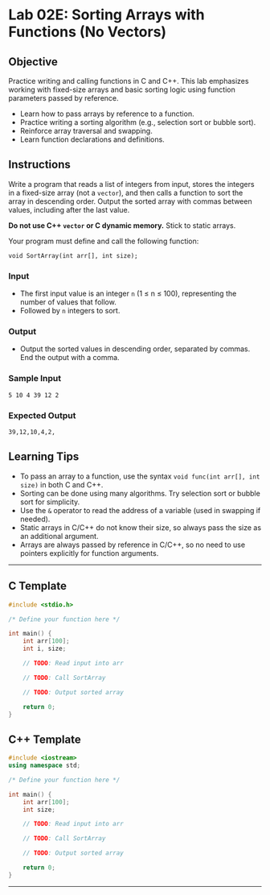 # Lab 02E: Sorting Arrays with Functions (No Vectors)

## Objective

Practice writing and calling functions in C and C++. This lab emphasizes working with fixed-size arrays and basic sorting logic using function parameters passed by reference.

- Learn how to pass arrays by reference to a function.
- Practice writing a sorting algorithm (e.g., selection sort or bubble sort).
- Reinforce array traversal and swapping.
- Learn function declarations and definitions.

## Instructions

Write a program that reads a list of integers from input, stores the integers in a fixed-size array (not a `vector`), and then calls a function to sort the array in descending order. Output the sorted array with commas between values, including after the last value.

**Do not use C++ `vector` or C dynamic memory.** Stick to static arrays.

Your program must define and call the following function:

```
void SortArray(int arr[], int size);
```

### Input

- The first input value is an integer `n` (1 ≤ n ≤ 100), representing the number of values that follow.
- Followed by `n` integers to sort.

### Output

- Output the sorted values in descending order, separated by commas. End the output with a comma.

### Sample Input

```
5 10 4 39 12 2
```

### Expected Output

```
39,12,10,4,2,
```

## Learning Tips

- To pass an array to a function, use the syntax `void func(int arr[], int size)` in both C and C++.
- Sorting can be done using many algorithms. Try selection sort or bubble sort for simplicity.
- Use the `&` operator to read the address of a variable (used in swapping if needed).
- Static arrays in C/C++ do not know their size, so always pass the size as an additional argument.
- Arrays are always passed by reference in C/C++, so no need to use pointers explicitly for function arguments.

---

## C Template

```c
#include <stdio.h>

/* Define your function here */

int main() {
    int arr[100];
    int i, size;

    // TODO: Read input into arr

    // TODO: Call SortArray

    // TODO: Output sorted array

    return 0;
}
```

## C++ Template

```cpp
#include <iostream>
using namespace std;

/* Define your function here */

int main() {
    int arr[100];
    int size;

    // TODO: Read input into arr

    // TODO: Call SortArray

    // TODO: Output sorted array

    return 0;
}
```

---
